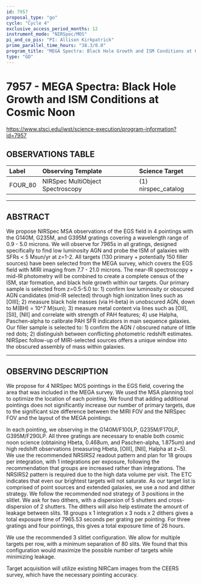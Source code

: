 ```yaml
---
id: 7957
proposal_type: "go"
cycle: "Cycle 4"
exclusive_access_period_months: 12
instrument_mode: "NIRSpec/MOS"
pi_and_co_pis: "PI: Allison Kirkpatrick"
prime_parallel_time_hours: "38.3/0.0"
program_title: "MEGA Spectra: Black Hole Growth and ISM Conditions at Cosmic Noon"
type: "GO"
---
```

# 7957 - MEGA Spectra: Black Hole Growth and ISM Conditions at Cosmic Noon
https://www.stsci.edu/jwst/science-execution/program-information?id=7957
## OBSERVATIONS TABLE
| Label   | Observing Template                 | Science Target      |
| :------ | :--------------------------------- | :------------------ |
| FOUR_80 | NIRSpec MultiObject Spectroscopy | (1) nirspec_catalog |

---

## ABSTRACT

We propose NIRSpec MSA observations of the EGS field in 4 pointings with the G140M, G235M, and G395M gratings covering a wavelength range of 0.9 - 5.0 microns. We will observe for 7965s in all gratings, designed specifically to find low luminosity AGN and probe the ISM of galaxies with SFRs < 5 Msun/yr at z=1-2. All targets (130 primary + potentially 150 filler sources) have been selected from the MEGA survey, which covers the EGS field with MIRI imaging from 7.7 - 21.0 microns. The near-IR spectroscopy + mid-IR photometry will be combined to create a complete census of the ISM, star formation, and black hole growth within our targets. Our primary sample is selected from z=0.5-5.0 to: 1) confirm low luminosity or obscured AGN candidates (mid-IR selected) through high ionization lines such as [OIII]; 2) measure black hole masses (via H-beta) in unobscured AGN, down to M(BH) = 10^7 M(sun); 3) measure metal content via lines such as [OII], [SII], [NII] and correlate with strength of PAH features; 4) use Halpha, Paschen-alpha to calibrate PAH SFR indicators in main sequence galaxies. Our filler sample is selected to: 1) confirm the AGN / obscured nature of little red dots; 2) distinguish between conflicting photometric redshift estimates. NIRSpec follow-up of MIRI-selected sources offers a unique window into the obscured assembly of mass within galaxies.

---

## OBSERVING DESCRIPTION

We propose for 4 NIRSpec MOS pointings in the EGS field, covering the area that was included in the MEGA survey. We used the MSA planning tool to optimize the location of each pointing. We found that adding additional pointings does not significantly increase our number of primary targets, due to the significant size difference between the MIRI FOV and the NIRSpec FOV and the layout of the MEGA pointings.

In each pointing, we observing in the G140M/F100LP, G235M/F170LP, G395M/F290LP. All three gratings are necessary to enable both cosmic noon science (obtaining Hbeta, 0.468um, and Paschen-alpha, 1.875um) and high redshift observations (measuring Hbeta, [OIII], [NII], Halpha at z~5). We use the recommended NRSIRS2 readout pattern and plan for 18 groups per integration, with 1 integrations per exposure, following the recommendation that groups are increased rather than integrations. The NRSIRS2 pattern is required due to the high data volume per visit. The ETC indicates that even our brightest targets will not saturate. As our target list is comprised of point sources and extended galaxies, we use a nod and dither strategy. We follow the recommended nod strategy of 3 positions in the slitlet. We ask for two dithers, with a dispersion of 5 shutters and cross-dispersion of 2 shutters. The dithers will also help estimate the amount of leakage between slits. 18 groups x 1 integration x 3 nods x 2 dithers gives a total exposure time of 7965.53 seconds per grating per pointing. For three gratings and four pointings, this gives a total exposure time of 26 hours.

We use the recommended 3 slitlet configuration. We allow for multiple targets per row, with a minimum separation of 80 slits. We found that this configuration would maximize the possible number of targets while minimizing leakage.

Target acquisition will utilize existing NIRCam images from the CEERS survey, which have the necessary pointing accuracy.